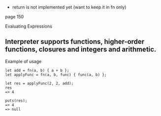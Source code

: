 * return is not implemented yet (want to keep it in fn only)

page 150

Evaluating Expressions

## Interpreter supports functions, higher-order functions, closures and integers and arithmetic.

Example of usage
```
let add = fn(a, b) { a + b };
let applyFunc = fn(a, b, func) { func(a, b) };

let res = applyFunc(2, 2, add);
res
=> 4

puts(res);
=> 4
=> null
```
